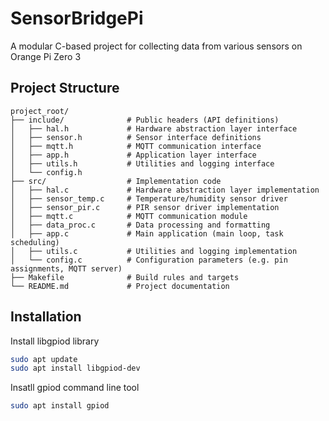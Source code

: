 # SensorBridgePi
A modular C-based project for collecting data from various sensors on Orange Pi Zero 3

## Project Structure

```
project_root/
├── include/              # Public headers (API definitions)
│   ├── hal.h             # Hardware abstraction layer interface
│   ├── sensor.h          # Sensor interface definitions
│   ├── mqtt.h            # MQTT communication interface
│   ├── app.h             # Application layer interface
│   ├── utils.h           # Utilities and logging interface
│   └── config.h          
├── src/                  # Implementation code
│   ├── hal.c             # Hardware abstraction layer implementation
│   ├── sensor_temp.c     # Temperature/humidity sensor driver
│   ├── sensor_pir.c      # PIR sensor driver implementation
│   ├── mqtt.c            # MQTT communication module
│   ├── data_proc.c       # Data processing and formatting
│   ├── app.c             # Main application (main loop, task scheduling)
│   ├── utils.c           # Utilities and logging implementation
│   └── config.c          # Configuration parameters (e.g. pin assignments, MQTT server)
├── Makefile              # Build rules and targets
└── README.md             # Project documentation
```


## Installation
Install libgpiod library
```bash
sudo apt update
sudo apt install libgpiod-dev
```

Insatll gpiod command line tool
```bash
sudo apt install gpiod
```